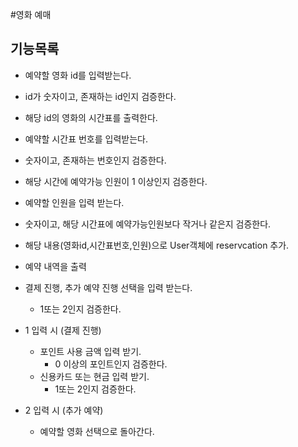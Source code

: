 #영화 예매

## 기능목록
- 예약할 영화 id를 입력받는다.
- id가 숫자이고, 존재하는 id인지 검증한다.
- 해당 id의 영화의 시간표를 출력한다.

- 예약할 시간표 번호를 입력받는다.
- 숫자이고, 존재하는 번호인지 검증한다.
- 해당 시간에 예약가능 인원이 1 이상인지 검증한다.

- 예약할 인원을 입력 받는다.
- 숫자이고, 해당 시간표에 예약가능인원보다 작거나 같은지 검증한다.

- 해당 내용(영화id,시간표번호,인원)으로 User객체에 reservcation 추가.

 
- 예약 내역을 출력
- 결제 진행, 추가 예약 진행 선택을 입력 받는다.
    + 1또는 2인지 검증한다.

- 1 입력 시 (결제 진행)
    + 포인트 사용 금액 입력 받기.
        * 0 이상의 포인트인지 검증한다.
    + 신용카드 또는 현금 입력 받기.
        * 1또는 2인지 검증한다.
 
 - 2 입력 시 (추가 예약) 
    + 예약할 영화 선택으로 돌아간다.